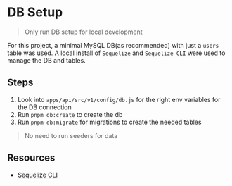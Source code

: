 # DB Setup

> Only run DB setup for local development

For this project, a minimal MySQL DB(as recommended) with just a `users` table was used.
A local install of `Sequelize` and `Sequelize CLI` were used to manage the DB and tables.

## Steps

1. Look into `apps/api/src/v1/config/db.js` for the right env variables for the DB connection
2. Run `pnpm db:create` to create the db
3. Run `pnpm db:migrate` for migrations to create the needed tables

> No need to run seeders for data

## Resources

- [Sequelize CLI](https://sequelize.org/docs/v7/cli/)
